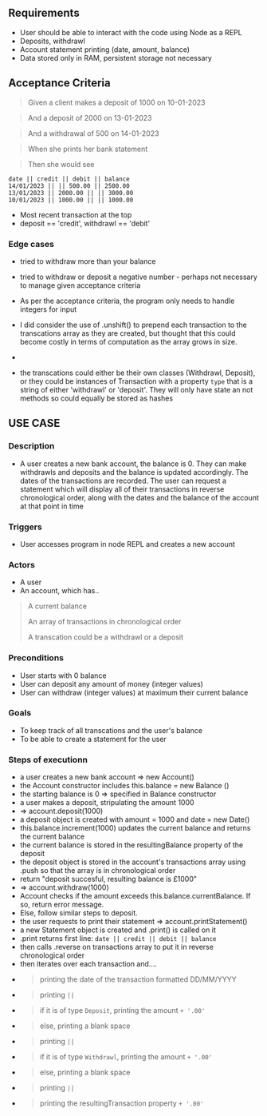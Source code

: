 ## Requirements 

- User should be able to interact with the code using Node as a REPL
- Deposits, withdrawl
- Account statement printing (date, amount, balance)
- Data stored only in RAM, persistent storage not necessary

## Acceptance Criteria

>Given a client makes a deposit of 1000 on 10-01-2023

> And a deposit of 2000 on 13-01-2023

>And a withdrawal of 500 on 14-01-2023

>When she prints her bank statement

>Then she would see

```
date || credit || debit || balance
14/01/2023 || || 500.00 || 2500.00
13/01/2023 || 2000.00 || || 3000.00
10/01/2023 || 1000.00 || || 1000.00
```

- Most recent transaction at the top
- deposit == 'credit', withdrawl == 'debit'

### Edge cases

- tried to withdraw more than your balance
- tried to withdraw or deposit a negative number - perhaps not necessary to manage given acceptance criteria
- As per the acceptance criteria, the program only needs to handle integers for input

- I did consider the use of .unshift() to prepend each transaction to the transcations array as they are created, but thought that this could become costly in terms of computation as the array grows in size. 
- 
- the transcations could either be their own classes (Withdrawl, Deposit), or they could be instances of Transaction with a property `type` that is a string of either 'withdrawl' or 'deposit'. They will only have state an not methods so could equally be stored as hashes


## USE CASE 

### Description

- A user creates a new bank account, the balance is 0. They can make withdrawls and deposits and the balance is updated accordingly. The dates of the transactions are recorded. The user can request a statement which will display all of their transactions in reverse chronological order, along with the dates and the balance of the account at that point in time

### Triggers

- User accesses program in node REPL and creates a new account
  
### Actors

- A user
- An account, which has..
> A current balance
> 
> An array of transactions in chronological order
>
> A transcation could be a withdrawl or a deposit
> 

### Preconditions

- User starts with 0 balance
- User can deposit any amount of money (integer values)
- User can withdraw (integer values) at maximum their current balance

### Goals

- To keep track of all transcations and the user's balance
- To be able to create a statement for the user

### Steps of executionn

- a user creates a new bank account => new Account()
- the Account constructor includes this.balance = new Balance ()
- the starting balance is 0 => specified in Balance constructor
- a user makes a deposit, stripulating the amount 1000
- => account.deposit(1000)  
- a deposit object is created with amount = 1000 and date = new Date()
- this.balance.increment(1000) updates the current balance and returns the current balance
- the current balance is stored in the resultingBalance property of the deposit
- the deposit object is stored in the account's transactions array using .push so that the array is in chronological order
- return "deposit succesful, resulting balance is £1000"
- => account.withdraw(1000)
- Account checks if the amount exceeds this.balance.currentBalance. If so, return error message.
- Else, follow similar steps to deposit.
- the user requests to print their statement => account.printStatement()
- a new Statement object is created and .print() is called on it
- .print returns first line:
`date || credit || debit || balance`
- then calls .reverse on transactions array to put it in reverse chronological order
- then iterates over each transaction and....
- > printing the date of the transaction formatted DD/MM/YYYY 
- > printing `||`
- > if it is of type `Deposit`, printing the amount `+ '.00'`
- > else, printing a blank space
- > printing `||`
- > if it is of type `Withdrawl`, printing the amount `+ '.00'`
- > else, printing a blank space
- > printing `||`
- > printing the resultingTransaction property `+ '.00'`
